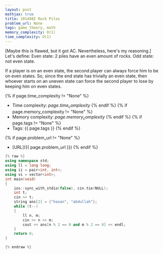 ```yaml
---
layout: post
mathjax: true
title: 101498I Rock Piles
problem_url: None
tags: game_theory, math
memory_complexity: O(1)
time_complexity: O(1)
---
```


[Maybe this is flawed, but it got AC. Nevertheless, here's my reasoning.]
Let's define:
Even state: 2 piles have an even amount of rocks.
Odd state: not even state.


If a player is on an even state, the second player can always force him to be on even states.
So, since the end state has trivially an even state, then whoever starts on an uneven state can force the second player to lose by keeping him on even states.


{% if page.time_complexity != "None" %}
- Time complexity: ${{ page.time_complexity }}$
{% endif %}
{% if page.memory_complexity != "None" %}
- Memory complexity: ${{ page.memory_complexity }}$
{% endif %}
{% if page.tags != "None" %}
- Tags: {{ page.tags }}
{% endif %}

{% if page.problem_url != "None" %}
- [URL]({{ page.problem_url }})
{% endif %}

```cpp
{% raw %}
using namespace std;
using ll = long long;
using ii = pair<int, int>;
using vi = vector<int>;
int main(void)
{
    ios::sync_with_stdio(false), cin.tie(NULL);
    int t;
    cin >> t;
    string ans[2] = {"hasan", "abdullah"};
    while (t--)
    {
        ll n, m;
        cin >> n >> m;
        cout << ans[n % 2 == 0 and m % 2 == 0] << endl;
    }
    return 0;
}

{% endraw %}
```